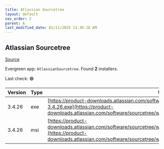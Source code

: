 ```yaml
---
title: Atlassian Sourcetree
layout: default
nav_order: 2
parent: A
last_modified_date: 01/11/2025 11:36:18 AM
---
```


## Atlassian Sourcetree

[Source](https://www.sourcetreeapp.com/)

Evergreen app: `AtlassianSourcetree`. Found **2** installers.

Last check: 🟢

| Version | Type | URI                                                                                                                                                                                                                        |
| ------- | ---- | -------------------------------------------------------------------------------------------------------------------------------------------------------------------------------------------------------------------------- |
| 3.4.26  | exe  | [https://product-downloads.atlassian.com/software/sourcetree/windows/ga/SourceTreeSetup-3.4.26.exe](https://product-downloads.atlassian.com/software/sourcetree/windows/ga/SourceTreeSetup-3.4.26.exe)                     |
| 3.4.26  | msi  | [https://product-downloads.atlassian.com/software/sourcetree/windows/ga/SourcetreeEnterpriseSetup_3.4.26.msi](https://product-downloads.atlassian.com/software/sourcetree/windows/ga/SourcetreeEnterpriseSetup_3.4.26.msi) |
